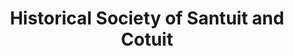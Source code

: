 ---
layout: repo
title: "Historical Society of Santuit and Cotuit"
id: 18203
permalink: repos/18203/
---